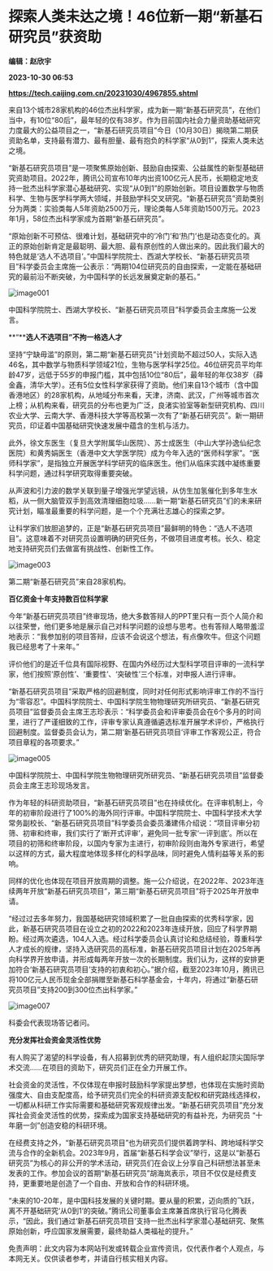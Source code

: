 # 探索人类未达之境！46位新一期“新基石研究员”获资助
**编辑：赵欣宇**

**2023-10-30 06:53**

**https://tech.caijing.com.cn/20231030/4967855.shtml**

来自13个城市28家机构的46位杰出科学家，成为新一期“新基石研究员”，在他们当中，有10位“80后”，最年轻的仅有38岁。作为目前国内社会力量资助基础研究力度最大的公益项目之一，“新基石研究员项目”今日（10月30日）揭晓第二期获资助名单，支持最有潜力、最有胆量、最有抱负的科学家“从0到1”，探索人类未达之境。

“新基石研究员项目”是一项聚焦原始创新、鼓励自由探索、公益属性的新型基础研究资助项目。2022年，腾讯公司宣布10年内出资100亿元人民币，长期稳定地支持一批杰出科学家潜心基础研究、实现“从0到1”的原始创新。项目设置数学与物质科学、生物与医学科学两大领域，并鼓励学科交叉研究。“新基石研究员”资助类别分为两类：实验类每人5年资助2500万元，理论类每人5年资助1500万元。2023年1月，58位杰出科学家成为首期“新基石研究员”。

“原始创新不可预估、很难计划，基础研究中的‘冷门’和‘热门’也是动态变化的。真正的原始创新肯定是最聪明、最大胆、最有原创性的人做出来的。因此我们最大的特色就是‘选人不选项目’。”中国科学院院士、西湖大学校长、“新基石研究员项目”科学委员会主席施一公表示：“两期104位研究员的自由探索，一定能在基础研究的最前沿不断突破，为中国科学的长远发展奠定新的基石。”

![image001](https://tx3.cdn.caijing.com.cn/2023/1030/1698645069856.jpg)

中国科学院院士、西湖大学校长、“新基石研究员项目”科学委员会主席施一公发言。

**“****选人不选项目”不拘一格选人才**

坚持“宁缺毋滥”的原则，第二期“新基石研究员”计划资助不超过50人，实际入选46名，其中数学与物质科学领域21位，生物与医学科学25位。46位研究员平均年龄47岁，远低于55岁的申报门槛，其中包括10位“80后”，最年轻的年仅38岁（薛金鑫，清华大学）。还有5位女性科学家获得了资助。他们来自13个城市（含中国香港地区）的28家机构，从地域分布来看，天津，济南、武汉，广州等城市首次上榜；从机构来看，研究员的分布也更为广泛，良渚实验室等新型研究机构、四川农业大学、云南大学、香港科技大学等高校第一次有了“新基石研究员”。新一期研究员，印证着中国基础研究快速发展中蕴含的生机与活力。

此外，徐文东医生（复旦大学附属华山医院）、苏士成医生（中山大学孙逸仙纪念医院）和黄秀娟医生（香港中文大学医学院）成为今年入选的“医师科学家”。“医师科学家”，是指独立开展医学科学研究的临床医生。他们从临床实践中凝练重要科学问题，通过科学研究取得重要突破。

从声波和引力波的数学关联到量子增强光学望远镜，从仿生加氢催化到多年生水稻，从一侧大脑管双手到高效清理细胞垃圾……新一期“新基石研究员”们的未来研究计划，瞄准最重要的科学问题，是一个个充满壮志雄心的探索之梦。

让科学家们放胆追梦的，正是“新基石研究员项目”最鲜明的特色：“选人不选项目”。这意味着不对研究员设置明确的研究任务，不做项目进度考核。长久、稳定地支持研究员们去做富有挑战性、创新性工作。

![image003](https://tx1.cdn.caijing.com.cn/2023/1030/1698645084554.png)

第二期“新基石研究员”来自28家机构。

**百亿资金十年支持数百位科学家**

今年“新基石研究员项目”终审现场，绝大多数答辩人的PPT里只有一页个人简介和以往荣誉，他们更多地是展示自己对科学问题的设想与思考。也有答辩人略带羞涩地表示：“我参加别的项目答辩，应该不会说这个想法，有点像吹牛。但这个问题我已经思考了十来年。”

评价他们的是近千位具有国际视野、在国内外经历过大型科学项目评审的一流科学家，他们按照‘原创性’、‘重要性’、‘突破性’三个标准，对申报人进行评审。

“新基石研究员项目”采取严格的回避制度，同时对任何形式影响评审工作的不当行为“零容忍”。中国科学院院士、中国科学院生物物理研究所研究员、“新基石研究员项目”监督委员会主席王志珍表示：“科学委员会和评审委员会在6个多月的时间里，进行了严谨细致的工作，评审专家认真遵循遴选标准开展学术评价，严格执行回避制度。监督委员会认为，第二期‘新基石研究员项目’评审工作客观公正，符合项目章程的各项要求。”

![image005](https://tx3.cdn.caijing.com.cn/2023/1030/1698645094437.jpg)

中国科学院院士、中国科学院生物物理研究所研究员、“新基石研究员项目”监督委员会主席王志珍现场发言。

作为年轻的科研资助项目，“新基石研究员项目”也在持续优化。在评审机制上，今年的初审阶段进行了100%的海外同行评审。中国科学院院士、中国科学技术大学常务副校长、“新基石研究员项目”科学委员会委员潘建伟介绍说：“项目评审分初筛、初审和终审，我们实行了‘断开式评审’，避免同一批专家‘一评到底’。所以在项目的初筛和终审阶段，以国内专家为主进行，初审阶段则由海外专家进行，希望以这样的方式，最大程度地体现多样化的科学品味，同时避免人情利益等关系的影响。

同样的优化也体现在项目开放周期的调整。施一公介绍说，在2022年、2023年连续两年开放“新基石研究员项目”，第三期“新基石研究员项目”将于2025年开放申请。

“经过过去多年努力，我国基础研究领域积累了一批自由探索的优秀科学家，因此，新基石研究员项目在设立之初的2022和2023年连续开放，回应了科学界期盼。经过两次遴选，104人入选。经过科学委员会认真讨论和总结经验，尊重科学人才成长的规律，坚持入选研究员的高标准，新基石研究员项目计划在2025年再向科学界开放申请，并形成每两年开放一次的长期制度。我们认为，这样的安排更加符合‘新基石研究员项目’支持的初衷和初心。”据介绍，截至2023年10月，腾讯已将100亿元人民币现金全部捐赠至新基石科学基金会，十年内，将通过“新基石研究员项目”支持200到300位杰出科学家。”

![image007](https://tx2.cdn.caijing.com.cn/2023/1030/1698645104460.jpg)

科委会代表现场答记者问。

**充分发挥社会资金灵活性优势**

有人购买了渴望的科学设备，有人招募到优秀的研究助理，有人组织起顶尖国际学术交流……在项目的资助下，研究员们正在全力开展工作。

社会资金的灵活性，不仅体现在申报时鼓励科学家提出梦想，也体现在实施时资助强度大、自由支配度高，给予研究员们完全的科研资源支配权和研究路线选择权，一切都从科研工作实际需要和基础研究客观规律出发。“新基石研究员项目”充分发挥社会资金灵活性的优势，探索成为国家支持基础研究的有益补充，为研究员 “十年磨一剑”创造安稳的科研环境。

在经费支持之外，“新基石研究员项目”也为研究员们提供着跨学科、跨地域科学交流与合作的全新机会。2023年9月，首届“新基石科学会议”举行，这是以“新基石研究员”为核心的非公开的学术活动，研究员们在会议上分享自己科研想法甚至未发表的工作。参加会议的首期“新基石研究员”胡海岚表示，项目不仅仅是经费支持，更重要地是创造了一个自由、开放和合作的科研环境。

“未来的10-20年，是中国科技发展的关键时期。要从量的积累，迈向质的飞跃，离不开基础研究‘从0到1’的突破。”腾讯公司董事会主席兼首席执行官马化腾表示，“因此，我们通过‘新基石研究员项目’支持一批杰出科学家潜心基础研究、聚焦原始创新，呼应国家发展需要，最终助益人类福祉的提升。”

免责声明：此文内容为本网站刊发或转载企业宣传资讯，仅代表作者个人观点，与本网无关。仅供读者参考，并请自行核实相关内容。